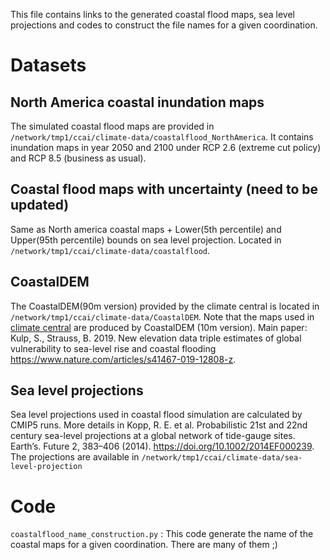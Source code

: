 This file contains links to the generated coastal flood maps, sea level projections and codes to construct the file names for a given coordination.

# Datasets

## North America coastal inundation maps

The simulated coastal flood maps are provided in `/network/tmp1/ccai/climate-data/coastalflood_NorthAmerica`. It contains inundation maps in year 2050 and 2100 under RCP 2.6 (extreme cut policy) and RCP 8.5 (business as usual).

## Coastal flood maps with uncertainty (need to be updated)

Same as North america coastal maps + Lower(5th percentile) and Upper(95th percentile) bounds on sea level projection. Located in `/network/tmp1/ccai/climate-data/coastalflood`.

## CoastalDEM

The CoastalDEM(90m version) provided by the climate central is located in `/network/tmp1/ccai/climate-data/CoastalDEM`. Note that the maps used in [climate central](https://coastal.climatecentral.org/) are produced by CoastalDEM (10m version). Main paper:
Kulp, S., Strauss, B. 2019. New elevation data triple estimates of global vulnerability to sea-level rise and coastal flooding https://www.nature.com/articles/s41467-019-12808-z. 

## Sea level projections 

Sea level projections used in coastal flood simulation are calculated by CMIP5 runs. More details in Kopp, R. E. et al. Probabilistic 21st and 22nd century sea-level projections at a global network of tide-gauge sites. Earth’s. Future 2, 383–406 (2014). https://doi.org/10.1002/2014EF000239. The projections are available in `/network/tmp1/ccai/climate-data/sea-level-projection`



# Code

`coastalflood_name_construction.py` : This code generate the name of the coastal maps for a given coordination. There are many of them ;)
